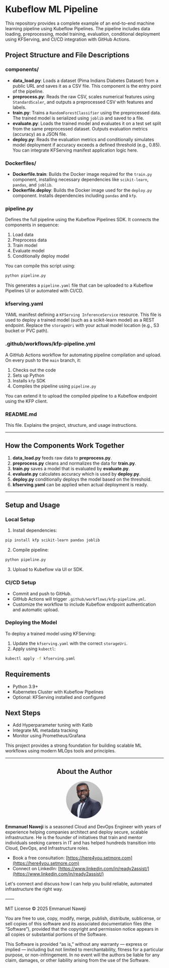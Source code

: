 # Kubeflow ML Pipeline

This repository provides a complete example of an end-to-end machine learning pipeline using Kubeflow Pipelines. The pipeline includes data loading, preprocessing, model training, evaluation, conditional deployment using KFServing, and CI/CD integration with GitHub Actions.

## Project Structure and File Descriptions

### components/

- **data_load.py**: Loads a dataset (Pima Indians Diabetes Dataset) from a public URL and saves it as a CSV file. This component is the entry point of the pipeline.
- **preprocess.py**: Reads the raw CSV, scales numerical features using `StandardScaler`, and outputs a preprocessed CSV with features and labels.
- **train.py**: Trains a `RandomForestClassifier` using the preprocessed data. The trained model is serialized using `joblib` and saved to a file.
- **evaluate.py**: Loads the trained model and evaluates it on a test set split from the same preprocessed dataset. Outputs evaluation metrics (accuracy) as a JSON file.
- **deploy.py**: Reads the evaluation metrics and conditionally simulates model deployment if accuracy exceeds a defined threshold (e.g., 0.85). You can integrate KFServing manifest application logic here.

### Dockerfiles/

- **Dockerfile.train**: Builds the Docker image required for the `train.py` component, installing necessary dependencies like `scikit-learn`, `pandas`, and `joblib`.
- **Dockerfile.deploy**: Builds the Docker image used for the `deploy.py` component. Installs dependencies including `pandas` and `kfp`.

### pipeline.py

Defines the full pipeline using the Kubeflow Pipelines SDK. It connects the components in sequence:
1. Load data
2. Preprocess data
3. Train model
4. Evaluate model
5. Conditionally deploy model

You can compile this script using:
```bash
python pipeline.py
```

This generates a `pipeline.yaml` file that can be uploaded to a Kubeflow Pipelines UI or automated with CI/CD.

### kfserving.yaml

YAML manifest defining a `KFServing InferenceService` resource. This file is used to deploy a trained model (such as a scikit-learn model) as a REST endpoint. Replace the `storageUri` with your actual model location (e.g., S3 bucket or PVC path).

### .github/workflows/kfp-pipeline.yml

A GitHub Actions workflow for automating pipeline compilation and upload. On every push to the `main` branch, it:
1. Checks out the code
2. Sets up Python
3. Installs `kfp` SDK
4. Compiles the pipeline using `pipeline.py`

You can extend it to upload the compiled pipeline to a Kubeflow endpoint using the KFP client.

### README.md

This file. Explains the project, structure, and usage instructions.

---

## How the Components Work Together

1. **data_load.py** feeds raw data to **preprocess.py**.
2. **preprocess.py** cleans and normalizes the data for **train.py**.
3. **train.py** saves a model that is evaluated by **evaluate.py**.
4. **evaluate.py** calculates accuracy which is used by **deploy.py**.
5. **deploy.py** conditionally deploys the model based on the threshold.
6. **kfserving.yaml** can be applied when actual deployment is ready.

---

## Setup and Usage

### Local Setup
1. Install dependencies:
```bash
pip install kfp scikit-learn pandas joblib
```

2. Compile pipeline:
```bash
python pipeline.py
```

3. Upload to Kubeflow via UI or SDK.

### CI/CD Setup
- Commit and push to GitHub.
- GitHub Actions will trigger `.github/workflows/kfp-pipeline.yml`.
- Customize the workflow to include Kubeflow endpoint authentication and automatic upload.

### Deploying the Model
To deploy a trained model using KFServing:
1. Update the `kfserving.yaml` with the correct `storageUri`.
2. Apply using `kubectl`:
```bash
kubectl apply -f kfserving.yaml
```

## Requirements
- Python 3.9+
- Kubernetes Cluster with Kubeflow Pipelines
- Optional: KFServing installed and configured

## Next Steps
- Add Hyperparameter tuning with Katib
- Integrate ML metadata tracking
- Monitor using Prometheus/Grafana

This project provides a strong foundation for building scalable ML workflows using modern MLOps tools and principles.

---
## <div align="center">About the Author</div>

<div align="center">
  <img src="assets/emmanuel-naweji.jpg" alt="Emmanuel Naweji" width="120" height="120" style="border-radius: 50%;" />
</div>

**Emmanuel Naweji** is a seasoned Cloud and DevOps Engineer with years of experience helping companies architect and deploy secure, scalable infrastructure. He is the founder of initiatives that train and mentor individuals seeking careers in IT and has helped hundreds transition into Cloud, DevOps, and Infrastructure roles.

- Book a free consultation: [https://here4you.setmore.com](https://here4you.setmore.com)
- Connect on LinkedIn: [https://www.linkedin.com/in/ready2assist/](https://www.linkedin.com/in/ready2assist/)

Let's connect and discuss how I can help you build reliable, automated infrastructure the right way.


——

MIT License © 2025 Emmanuel Naweji

You are free to use, copy, modify, merge, publish, distribute, sublicense, or sell copies of this software and its associated documentation files (the “Software”), provided that the copyright and permission notice appears in all copies or substantial portions of the Software.

This Software is provided “as is,” without any warranty — express or implied — including but not limited to merchantability, fitness for a particular purpose, or non-infringement. In no event will the authors be liable for any claim, damages, or other liability arising from the use of the Software.

